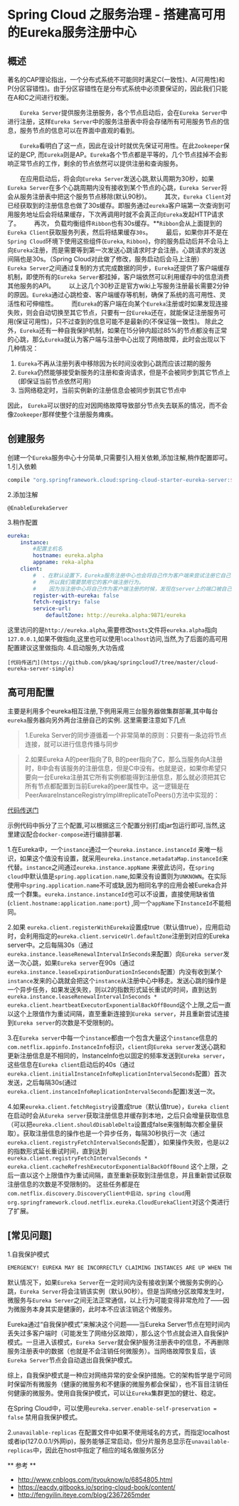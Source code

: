 # Spring Cloud 之服务治理 - 搭建高可用的Eureka服务注册中心

## 概述

   著名的CAP理论指出，一个分布式系统不可能同时满足C(一致性)、A(可用性)和P(分区容错性)。由于分区容错性在是分布式系统中必须要保证的，因此我们只能在A和C之间进行权衡。

　　`Eureka Server`提供服务注册服务，各个节点启动后，会在`Eureka Server`中进行注册，这样`Eureka Server`中的服务注册表中将会存储所有可用服务节点的信息，服务节点的信息可以在界面中直观的看到。

　　`Eureka`看明白了这一点，因此在设计时就优先保证可用性。在此`Zookeeper`保证的是CP, 而`Eureka`则是AP。`Eureka`各个节点都是平等的，几个节点挂掉不会影响正常节点的工作，剩余的节点依然可以提供注册和查询服务。

　　在应用启动后，将会向`Eureka Server`发送心跳,默认周期为30秒，如果`Eureka Server`在多个心跳周期内没有接收到某个节点的心跳，`Eureka Server`将会从服务注册表中把这个服务节点移除(默认90秒)。
　　其次，`Eureka Client`对已经获取到的注册信息也做了30s缓存。即服务通过`eureka`客户端第一次查询到可用服务地址后会将结果缓存，下次再调用时就不会真正向`Eureka`发起HTTP请求了。
　　再次， 负载均衡组件`Ribbon`也有30s缓存。**`Ribbon`会从上面提到的`Eureka Client`获取服务列表，然后将结果缓存`30s`。
　　最后，如果你并不是在`Spring Cloud`环境下使用这些组件(`Eureka`, `Ribbon`)，你的服务启动后并不会马上向`Eureka`注册，而是需要等到第一次发送心跳请求时才会注册。心跳请求的发送间隔也是30s。（Spring Cloud对此做了修改，服务启动后会马上注册）
　　`Eureka Server`之间通过复制的方式完成数据的同步，`Eureka`还提供了客户端缓存机制，即使所有的`Eureka Server`都挂掉，客户端依然可以利用缓存中的信息消费其他服务的API。
　　以上这几个30秒正是官方wiki上写服务注册最长需要2分钟的原因。`Eureka`通过心跳检查、客户端缓存等机制，确保了系统的高可用性、灵活性和可伸缩性。
　　而`Eureka`的客户端在向某个`Eureka`注册或时如果发现连接失败，则会自动切换至其它节点，只要有一台`Eureka`还在，就能保证注册服务可用(保证可用性)，只不过查到的信息可能不是最新的(不保证强一致性)。
除此之外，`Eureka`还有一种自我保护机制，如果在15分钟内超过85%的节点都没有正常的心跳，那么`Eureka`就认为客户端与注册中心出现了网络故障，此时会出现以下几种情况：
1. `Eureka`不再从注册列表中移除因为长时间没收到心跳而应该过期的服务
2. `Eureka`仍然能够接受新服务的注册和查询请求，但是不会被同步到其它节点上(即保证当前节点依然可用)
3. 当网络稳定时，当前实例新的注册信息会被同步到其它节点中

因此， `Eureka`可以很好的应对因网络故障导致部分节点失去联系的情况，而不会像`Zookeeper`那样使整个注册服务瘫痪。

## 创建服务

创建一个`Eureka`服务中心十分简单,只需要引入相关依赖,添加注解,稍作配置即可。
1.引入依赖
```groovy
compile "org.springframework.cloud:spring-cloud-starter-eureka-server:${cloud_eureka}"
```
2.添加注解
```
@EnableEurekaServer
```
3.稍作配置
```yaml
eureka:
    instance:
        #配置主机名
        hostname: eureka.alpha
        appname: reka-alpha
    client:
        #  、在默认设置下，Eureka服务注册中心也会将自己作为客户端来尝试注册它自己，
        #    所以我们需要禁用它的客户端注册行为。
        #    因为当注册中心将自己作为客户端注册的时候，发现在server上的端口被自己占据了，然后就挂了
        register-with-eureka: false
        fetch-registry: false
        service-url:
            defaultZone: http://eureka.alpha:9871/eureka
```

这里访问的是`http://eureka.alpha`,需要修改`hosts`文件将`eureka.alpha`指向`127.0.0.1`,如果不做指向,这里也可以使用`localhost`访问,当然,为了后面的高可用配置建议这里做指向.
4.启动服务,大功告成

    [代码传送门](https://github.com/pkaq/springcloud7/tree/master/cloud-eureka-server-simple)


## 高可用配置

主要是利用多个eureka相互注册,下例用采用三台服务器做集群部署,其中每台`eureka`服务器向另外两台注册自己的实例.
    这里需要注意如下几点

> 1.Eureka Server的同步遵循着一个非常简单的原则：只要有一条边将节点连接，就可以进行信息传播与同步

> 2.如果Eureka A的peer指向了B, B的peer指向了C，那么当服务向A注册时，B中会有该服务的注册信息，但是C中没有。也就是说，如果你希望只要向一台Eureka注册其它所有实例都能得到注册信息，那么就必须把其它所有节点都配置到当前Eureka的peer属性中。这一逻辑是在PeerAwareInstanceRegistryImpl#replicateToPeers()方法中实现的：

[代码传送门](https://github.com/pkaq/springcloud7/tree/master/cloud-eureka-server)

示例代码中拆分了三个配置,可以根据这三个配置分别打成jar包运行即可,当然,这里建议配合`docker-compose`进行编排部署.

1.在Eureka中，一个`instance`通过一个`eureka.instance.instanceId` 来唯一标识，如果这个值没有设置，就采用`eureka.instance.metadataMap.instanceId`来代替。`instance`之间通过`eureka.instance.appName` 来彼此访问，在`spring cloud`中默认值是`spring.application.name`,如果没有设置则为`UNKNOWN`。在实际使用中`spring.application.name`不可或缺,因为相同名字的应用会被Eureka合并成一个群集。`eureka.instance.instanceId`也可以不设置，直接使用缺省值(`client.hostname:application.name:port`)
    ,同一个`appName`下`InstanceId`不能相同。

2.如果 `eureka.client.registerWithEureka`设置成true（默认值true），应用启动时，会利用指定的`eureka.client.serviceUrl.defaultZone`注册到对应的Eureka server中。之后每隔30s（通过`eureka.instance.leaseRenewalIntervalInSeconds`来配置）向`Eureka server`发送一次心跳，如果`Eureka server`在90s（通过`eureka.instance.leaseExpirationDurationInSeconds`配置）内没有收到某个`instance`发来的心跳就会把这个`instance`从注册中心中移走。发送心跳的操作是一个异步任务，如果发送失败，则以2的指数形式延长重试的时间，直到达到`eureka.instance.leaseRenewalIntervalInSeconds * eureka.client.heartbeatExecutorExponentialBackOffBound`这个上限,之后一直以这个上限值作为重试间隔，直至重新连接到`Eureka server`，并且重新尝试连接到`Eureka server`的次数是不受限制的。

3.在`Eureka server`中每一个`instance`都由一个包含大量这个`instance`信息的`com.netflix.appinfo.InstanceInfo`标识，`client`向`Eureka server`发送心跳和更新注册信息是不相同的，InstanceInfo也以固定的频率发送到`Eureka server`，这些信息在`Eureka client`启动后的40s（通过`eureka.client.initialInstanceInfoReplicationIntervalSeconds`配置）首次发送，之后每隔30s(通过`eureka.client.instanceInfoReplicationIntervalSeconds`配置)发送一次。

4.如果`eureka.client.fetchRegistry`设置成true（默认值true），`Eureka client`在启动时会从`Eureka server`获取注册信息并缓存到本地，之后只会增量获取信息（可以把`eureka.client.shouldDisableDelta`设置成false来强制每次都全量获取）。获取注册信息的操作也是一个异步任务，每隔30秒执行一次（通过`eureka.client.registryFetchIntervalSeconds`配置），如果操作失败，也是以2的指数形式延长重试时间，直到达到`eureka.client.registryFetchIntervalSeconds * eureka.client.cacheRefreshExecutorExponentialBackOffBound` 这个上限，之后一直以这个上限值作为重试间隔，直至重新获取到注册信息，并且重新尝试获取注册信息的次数是不受限制的。
这些任务都是在`com.netflix.discovery.DiscoveryClient中启动，spring cloud`用`org.springframework.cloud.netflix.eureka.CloudEurekaClient`对这个类进行了扩展。

## [常见问题]

1.自我保护模式
```cmd
EMERGENCY! EUREKA MAY BE INCORRECTLY CLAIMING INSTANCES ARE UP WHEN THEY'RE NOT. RENEWALS ARE LESSER THAN THRESHOLD AND HENCE THE INSTANCES ARE NOT BEING EXPIRED JUST TO BE SAFE.
```

默认情况下，如果`Eureka Server`在一定时间内没有接收到某个微服务实例的心跳，`Eureka Server`将会注销该实例（默认90秒）。但是当网络分区故障发生时，微服务与`Eureka Server`之间无法正常通信，以上行为可能变得非常危险了——因为微服务本身其实是健康的，此时本不应该注销这个微服务。

Eureka通过“自我保护模式”来解决这个问题——当Eureka Server节点在短时间内丢失过多客户端时（可能发生了网络分区故障），那么这个节点就会进入自我保护模式。一旦进入该模式，`Eureka Server`就会保护服务注册表中的信息，不再删除服务注册表中的数据（也就是不会注销任何微服务）。当网络故障恢复后，该`Eureka Server`节点会自动退出自我保护模式。

综上，自我保护模式是一种应对网络异常的安全保护措施。它的架构哲学是宁可同时保留所有微服务（健康的微服务和不健康的微服务都会保留），也不盲目注销任何健康的微服务。使用自我保护模式，可以让`Eureka`集群更加的健壮、稳定。

在Spring Cloud中，可以使用`eureka.server.enable-self-preservation = false` 禁用自我保护模式。


2.`unavailable-replicas`
在配置文件中如果不使用域名的方式，而指定localhost或者ip(127.0.0.1/外网ip)，服务能够正常启动，但分片服务总显示在`unavailable-replicas`中，因此在host中指定了相应的域名做服务区分

** 参考 **
- http://www.cnblogs.com/ityouknow/p/6854805.html
- https://eacdy.gitbooks.io/spring-cloud-book/content/
- http://fengyilin.iteye.com/blog/2367265mder